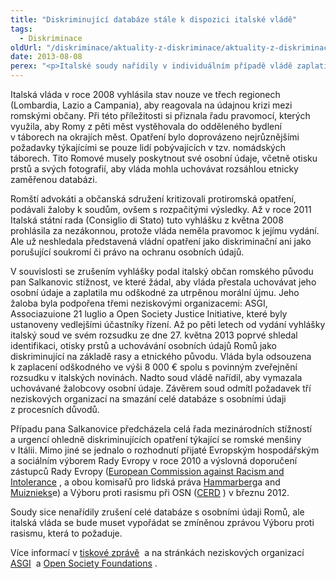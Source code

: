 ```yaml
---
title: "Diskriminující databáze stále k dispozici italské vládě"
tags:
  - Diskriminace
oldUrl: "/diskriminace/aktuality-z-diskriminace/aktuality-z-diskriminace-2013/diskriminujici-databaze-stale-k-dispozici-italske-vlade/"
date: 2013-08-08
perex: "<p>Italské soudy nařídily v individuálním případě vládě zaplatit odškodné za diskriminující uchování osobních údajů.</p>"
---
```


<!-- imported from the old website -->

<p class="align-blok">Italská vláda v roce 2008 vyhlásila stav nouze ve třech regionech (Lombardia, Lazio a Campania), aby reagovala na údajnou krizi mezi romskými občany. Při této příležitosti si přiznala řadu pravomocí, kterých využila, aby Romy z pěti měst vystěhovala do odděleného bydlení v táborech na okrajích měst. Opatření bylo doprovázeno nejrůznějšími požadavky týkajícími se pouze lidí pobývajících v tzv. nomádských táborech. Tito Romové musely poskytnout své osobní údaje, včetně otisku prstů a svých fotografií, aby vláda mohla uchovávat rozsáhlou etnicky zaměřenou databázi. </p><p class="align-blok">Romští advokáti a občanská sdružení kritizovali protiromská opatření, podávali žaloby k soudům, ovšem s rozpačitými výsledky. Až v roce 2011 Italská státní rada (Consiglio di Stato) tuto vyhlášku z května 2008 prohlásila za nezákonnou, protože vláda neměla pravomoc k jejímu vydání. Ale už neshledala představená vládní opatření jako diskriminační ani jako porušující soukromí či právo na ochranu osobních údajů. </p><p class="align-blok">V souvislosti se zrušením vyhlášky podal italský občan romského původu pan Salkanovic stížnost, ve které žádal, aby vláda přestala uchovávat jeho osobní údaje a zaplatila mu odškodné za utrpěnou morální újmu. Jeho žaloba byla podpořena třemi neziskovými organizacemi: ASGI, Associazuione 21 luglio a Open Society Justice Initiative, které byly ustanoveny vedlejšími účastníky řízení. Až po pěti letech od vydání vyhlášky italský soud ve svém rozsudku ze dne 27. května 2013 poprvé shledal identifikaci, otisky prstů a uchovávání osobních údajů Romů jako diskriminující na základě rasy a etnického původu. Vláda byla odsouzena k zaplacení odškodného ve výši 8 000 € spolu s povinným zveřejnění rozsudku v italských novinách. Nadto soud vládě nařídil, aby vymazala uchovávané žalobcovy osobní údaje. Závěrem soud odmítl požadavek tří neziskových organizací na smazání celé databáze s osobními údaji z procesních důvodů.</p><p class="align-blok">Případu pana Salkanovice předcházela celá řada mezinárodních stížností a urgencí ohledně diskriminujících opatření týkající se romské menšiny v Itálii. Mimo jiné se jednalo o rozhodnutí přijaté Evropským hospodářským a sociálním výborem Rady Evropy v roce 2010 a výslovná doporučení zástupců Rady Evropy (<a title="Otevření do nového okna" href="http://www.coe.int/t/dghl/monitoring/ecri/country-by-country/italy/ITA-CbC-IV-2012-002-ENG.pdf" target="_blank">European Commission against Racism and Intolerance</a> <img alt="" src="https://www.ochrance.cz/typo3/ext/od_linkdesc/icons/external.gif" class="od_linkdesc_icon_external" />, a obou komisařů pro lidská práva <a href="https://wcd.coe.int/ViewDoc.jsp?id=1826921" target="_blank">Hammarberg</a>a and <a href="https://wcd.coe.int/com.instranet.InstraServlet?command=com.instranet.CmdBlobGet&amp;InstranetImage=2143096&amp;SecMode=1&amp;DocId=1926434&amp;Usage=2" target="_blank">Muiznieks</a>e) a Výboru proti rasismu při OSN (<a title="Otevření do nového okna" href="http://www2.ohchr.org/english/bodies/cerd/docs/CERD.C.ITA.CO.16-18.pdf" target="_blank">CERD</a> <img alt="" src="https://www.ochrance.cz/typo3/ext/od_linkdesc/icons/external.gif" class="od_linkdesc_icon_external" />) v březnu 2012. </p><p class="align-blok">Soudy sice nenařídily zrušení celé databáze s osobními údaji Romů, ale italská vláda se bude muset vypořádat se zmíněnou zprávou Výboru proti rasismu, která to požaduje. </p><p class="align-blok">Více informací v <a title="Otevření do nového okna" href="http://www.non-discrimination.net/content/media/IT-22-Roma_Identification.pdf" target="_blank">tiskové zprávě</a> <img alt="" src="https://www.ochrance.cz/typo3/ext/od_linkdesc/icons/external.gif" class="od_linkdesc_icon_external" /> a na stránkách neziskových organizací <a title="Otevření do nového okna" href="http://www.asgi.it/public/parser_download/save/trib_roma_ordinanza_27052012_impronte.pdf" target="_blank">ASGI</a> <img alt="" src="https://www.ochrance.cz/typo3/ext/od_linkdesc/icons/external.gif" class="od_linkdesc_icon_external" /> a <a title="Otevření do nového okna" href="http://www.opensocietyfoundations.org/voices/italy-takes-step-towards-confronting-anti-roma-discrimination" target="_blank">Open Society Foundations</a> <img alt="" src="https://www.ochrance.cz/typo3/ext/od_linkdesc/icons/external.gif" class="od_linkdesc_icon_external" />. </p>
